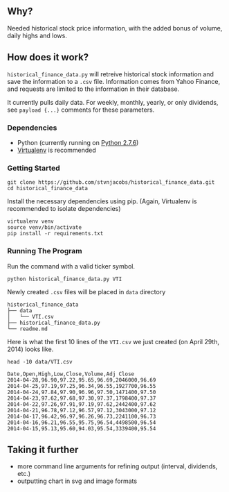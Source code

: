 ## Why?

Needed historical stock price information, with the added bonus of volume, daily highs and lows.

## How does it work?

```historical_finance_data.py``` will retreive historical stock information and save the information to a ```.csv``` file.  Information comes from Yahoo Finance, and requests are limited to the information in their database.

It currently pulls daily data.  For weekly, monthly, yearly, or only dividends, see ```payload {...}``` comments for these parameters.

### Dependencies

- Python (currently running on [Python 2.7.6](https://docs.python.org/2/))
- [Virtualenv](https://virtualenv.pypa.io/en/latest/) is recommended

### Getting Started

```
git clone https://github.com/stvnjacobs/historical_finance_data.git
cd historical_finance_data
```

Install the necessary dependencies using pip.  (Again, Virtualenv is recommended to isolate dependencies)

```
virtualenv venv
source venv/bin/activate
pip install -r requirements.txt
```

### Running The Program
Run the command with a valid ticker symbol.

```
python historical_finance_data.py VTI
```

Newly created ```.csv``` files will be placed in ```data``` directory

```
historical_finance_data
├── data
│   └── VTI.csv
├── historical_finance_data.py
└── readme.md

```

Here is what the first 10 lines of the ```VTI.csv``` we just created (on April 29th, 2014) looks like.

```
head -10 data/VTI.csv
```

```
Date,Open,High,Low,Close,Volume,Adj Close
2014-04-28,96.90,97.22,95.65,96.69,2046000,96.69
2014-04-25,97.19,97.25,96.34,96.55,1927700,96.55
2014-04-24,97.84,97.90,96.96,97.50,1471400,97.50
2014-04-23,97.62,97.68,97.30,97.37,1798400,97.37
2014-04-22,97.26,97.91,97.19,97.62,2442400,97.62
2014-04-21,96.78,97.12,96.57,97.12,3043000,97.12
2014-04-17,96.42,96.97,96.26,96.73,2241100,96.73
2014-04-16,96.21,96.55,95.75,96.54,4498500,96.54
2014-04-15,95.13,95.60,94.03,95.54,3339400,95.54
```

## Taking it further

-  more command line arguments for refining output (interval, dividends, etc.)
-  outputting chart in svg and image formats
